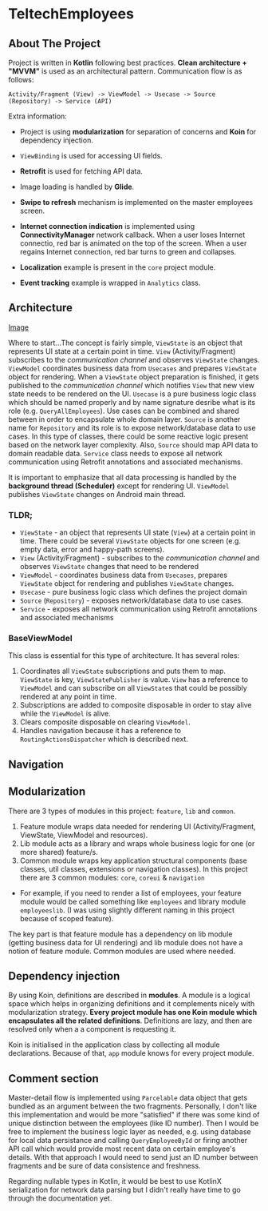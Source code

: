 # TeltechEmployees


## About The Project

Project is written in **Kotlin** following best practices. **Clean architecture + "MVVM"** is used as an architectural pattern. Communication flow is as follows:

`Activity/Fragment (View) -> ViewModel -> Usecase -> Source (Repository) -> Service (API)`

Extra information:

* Project is using **modularization** for separation of concerns and **Koin** for dependency injection. 

* `ViewBinding` is used for accessing UI fields.

* **Retrofit** is used for fetching API data. 

* Image loading is handled by **Glide**.

* **Swipe to refresh** mechanism is implemented on the master employees screen.

* **Internet connection indication** is implemented using **ConnectivityManager** network callback. When a user loses Internet connectio, red bar is animated on the top of the screen. When a user regains Internet connection, red bar turns to green and collapses.

* **Localization** example is present in the `core` project module.

* **Event tracking** example is wrapped in `Analytics` class.



## Architecture

[Image](https://imgur.com/DgFVJWc)

Where to start...The concept is fairly simple, `ViewState` is an object that represents UI state at a certain point in time. `View` (Activity/Fragment) subscribes to the *communication channel* and observes `ViewState` changes. `ViewModel` coordinates business data from `Usecases` and prepares `ViewState` object for rendering. When a `ViewState` object preparation is finished, it gets published to the *communication channel* which notifies `View` that new view state needs to be rendered on the UI. `Usecase` is a pure business logic class which should be named properly and by name signature desribe what is its role (e.g. `QueryAllEmployees`). Use cases can be combined and shared between in order to encapsulate whole domain layer. `Source` is another name for `Repository` and its role is to expose network/database data to use cases. In this type of classes, there could be some reactive logic present based on the network layer complexity. Also, `Source` should map API data to domain readable data. `Service` class needs to expose all network communication using Retrofit annotations and associated mechanisms.

It is important to emphasize that all data processing is handled by the **background thread (Scheduler)** except for rendering UI. `ViewModel` publishes `ViewState` changes on Android main thread. 

### TLDR;
* `ViewState` - an object that represents UI state (`View`) at a certain point in time. There could be several `ViewState` objects for one screen (e.g. empty data, error and happy-path screens).
* `View` (Activity/Fragment) - subscribes to the *communication channel* and observes `ViewState` changes that need to be rendered
* `ViewModel` - coordinates business data from `Usecases`, prepares `ViewState` object for rendering and publishes `ViewState` changes.
* `Usecase` - pure business logic class which defines the project domain
* `Source` (`Repository`) - exposes network/database data to use cases.
* `Service` - exposes all network communication using Retrofit annotations and associated mechanisms

### BaseViewModel

This class is essential for this type of architecture. It has several roles:
1. Coordinates all `ViewState` subscriptions and puts them to map. `ViewState` is key, `ViewStatePublisher` is value. `View` has a reference to `ViewModel` and can subscribe on all `ViewState`s that could be possibly rendered at any point in time.
2. Subscriptions are added to composite disposable in order to stay alive while the `ViewModel` is alive.
3. Clears composite disposable on clearing `ViewModel`.
4. Handles navigation because it has a reference to `RoutingActionsDispatcher` which is described next.


## Navigation





## Modularization

There are 3 types of modules in this project: `feature`, `lib` and `common`. 
1. Feature module wraps data needed for rendering UI (Activity/Fragment, ViewState, ViewModel and resources). 
2. Lib module acts as a library and wraps whole business logic for one (or more shared) feature/s. 
3. Common module wraps key application structural components (base classes, util classes, extensions or navigation classes). In this project there are 3 common modules: `core`, `coreui` & `navigation`

* For example, if you need to render a list of employees, your feature module would be called something like `employees` and library module `employeeslib`. (I was using slightly different naming in this project because of scoped feature).

The key part is that feature module has a dependency on lib module (getting business data for UI rendering) and lib module does not have a notion of feature module. Common modules are used where needed.






## Dependency injection

By using Koin, definitions are described in **modules**. A module is a logical space which helps in organizing definitions and it complements nicely with modularization strategy. 
**Every project module has one Koin module which encapsulates all the related definitions**. Definitions are lazy, and then are resolved only when a a component is requesting it.

Koin is initialised in the application class by collecting all module declarations. Because of that, `app` module knows for every project module.





## Comment section

Master-detail flow is implemented using `Parcelable` data object that gets bundled as an argument between the two fragments. Personally, I don't like this implementation and would be more "satisfied" if there was some kind of unique distinction between the employees (like ID number). Then I would be free to implement the business logic layer as needed, e.g. using database for local data persistance and calling `QueryEmployeeById` or firing another API call which would provide most recent data on certain employee's details. With that approach I would need to send just an ID number between fragments and be sure of data consistence and freshness.

Regarding nullable types in Kotlin, it would be best to use KotlinX serialization for network data parsing but I didn't really have time to go through the documentation yet.



